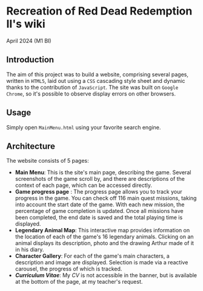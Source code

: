 # Recreation of Red Dead Redemption II's wiki
April 2024 (M1 BI)

## Introduction
The aim of this project was to build a website, comprising several pages, written in `HTML5`, laid out using a `CSS` cascading style sheet and dynamic thanks to the contribution of `JavaScript`. The site was built on `Google Chrome`, so it's possible to observe display errors on other browsers.

## Usage

Simply open `MainMenu.html` using your favorite search engine.

## Architecture

The website consists of 5 pages:
- **Main Menu**: This is the site's main page, describing the game. Several screenshots of the game scroll by, and there are descriptions of the context of each page, which can be accessed directly.
- **Game progress page** : The progress page allows you to track your progress in the game. You can check off 116 main quest missions, taking into account the start date of the game.
With each new mission, the percentage of game completion is updated. Once all missions have been completed, the end date is saved and the total playing time is displayed.
- **Legendary Animal Map**: This interactive map provides information on the location of each of the game's 16 legendary animals. Clicking on an animal displays its description, photo and the drawing Arthur made of it in his diary. 
- **Character Gallery**: For each of the game's main characters, a description and image are displayed. Selection is made via a reactive carousel, the progress of which is tracked. 
- ***Curriculum Vitae***: My *CV* is not accessible in the banner, but is available at the bottom of the page, at my teacher's request. 
